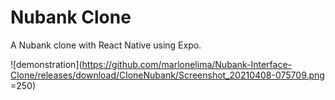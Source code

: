 # Nubank Clone

A Nubank clone with React Native using Expo.

![demonstration](https://github.com/marlonelima/Nubank-Interface-Clone/releases/download/CloneNubank/Screenshot_20210408-075709.png =250)
